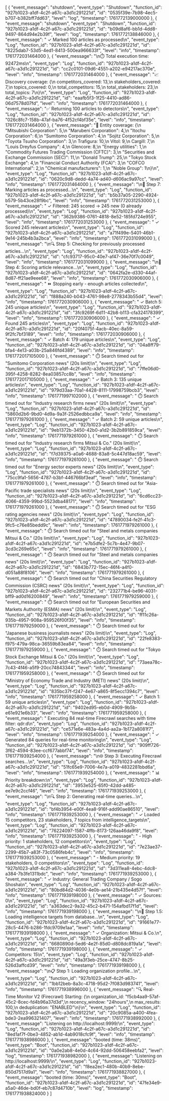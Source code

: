 [
{
"event_message": "shutdown",
"event_type": "Shutdown",
"function_id": "927b1023-a1df-4c2f-a67c-a3d1c291221d",
"id": "0535f39e-7b98-4ec5-b707-b382bff7dd63",
"level": "log",
"timestamp": 1761772139000000
},
{
"event_message": "shutdown",
"event_type": "Shutdown",
"function_id": "927b1023-a1df-4c2f-a67c-a3d1c291221d",
"id": "b09d8af6-bb1d-4dd8-9497-864d94e2b39f",
"level": "log",
"timestamp": 1761772138846000
},
{
"event_message": " ✓ Marked 100 articles as processed\n",
"event_type": "Log",
"function_id": "927b1023-a1df-4c2f-a67c-a3d1c291221d",
"id": "8225dab7-53d5-4ed1-8413-500ea966633f",
"level": "info",
"timestamp": 1761772031464000
},
{
"event_message": "\n⏱️ Total execution time: 92472ms\n",
"event_type": "Log",
"function_id": "927b1023-a1df-4c2f-a67c-a3d1c291221d",
"id": "cc2c0101-09d6-4551-a202-e94217ac370e",
"level": "info",
"timestamp": 1761772031464000
},
{
"event_message": "📈 Discovery coverage: {\n competitors_covered: 13,\n stakeholders_covered: 7,\n topics_covered: 0,\n total_competitors: 15,\n total_stakeholders: 23,\n total_topics: 7\n}\n",
"event_type": "Log",
"function_id": "927b1023-a1df-4c2f-a67c-a3d1c291221d",
"id": "eaafb5f3-1f25-4410-ad86-06d7578d07fd",
"level": "info",
"timestamp": 1761772031464000
},
{
"event_message": "✅ Returning 100 articles to detectors\n",
"event_type": "Log",
"function_id": "927b1023-a1df-4c2f-a67c-a3d1c291221d",
"id": "026c8fc7-158b-47af-ba76-4f52cf4bf35e",
"level": "info",
"timestamp": 1761772031464000
},
{
"event_message": "🎯 Entity coverage: {\n \"Mitsubishi Corporation\": 5,\n \"Marubeni Corporation\": 4,\n \"Itochu Corporation\": 6,\n \"Sumitomo Corporation\": 4,\n \"Sojitz Corporation\": 5,\n \"Toyota Tsusho Corporation\": 3,\n Trafigura: 10,\n Vitol: 9,\n Cargill: 7,\n \"Louis Dreyfus Company\": 4,\n Glencore: 8,\n \"Energy utilities\": 1,\n \"Commodity Futures Trading Commission (CFTC)\": 3,\n \"Securities and Exchange Commission (SEC)\": 11,\n \"Donald Trump\": 25,\n \"Tokyo Stock Exchange\": 4,\n \"Financial Conduct Authority (FCA)\": 3,\n \"COFCO International\": 2,\n \"Chemical manufacturers\": 1,\n \"Noble Group\": 1\n}\n",
"event_type": "Log",
"function_id": "927b1023-a1df-4c2f-a67c-a3d1c291221d",
"id": "0620c9d8-dedd-4a74-ad40-d606ac9a97cc",
"level": "info",
"timestamp": 1761772031464000
},
{
"event_message": "\n💾 Step 7: Marking articles as processed...\n",
"event_type": "Log",
"function_id": "927b1023-a1df-4c2f-a67c-a3d1c291221d",
"id": "b5b37a05-2290-4924-b579-5b43ce28f9bc",
"level": "info",
"timestamp": 1761772031253000
},
{
"event_message": " ✓ Filtered: 245 scored → 245 new (0 already processed)\n",
"event_type": "Log",
"function_id": "927b1023-a1df-4c2f-a67c-a3d1c291221d",
"id": "362b9386-0761-4818-8e52-185fd724e955",
"level": "info",
"timestamp": 1761772031253000
},
{
"event_message": " ✓ Scored 245 relevant articles\n",
"event_type": "Log",
"function_id": "927b1023-a1df-4c2f-a67c-a3d1c291221d",
"id": "a71f499e-5401-46b1-9e14-245b4b3a2bca",
"level": "info",
"timestamp": 1761772031099000
},
{
"event_message": "\n🔍 Step 5: Checking for previously processed articles...\n",
"event_type": "Log",
"function_id": "927b1023-a1df-4c2f-a67c-a3d1c291221d",
"id": "cfc93717-95c0-40e7-af47-36e70f7c0049",
"level": "info",
"timestamp": 1761772031099000
},
{
"event_message": "\n🎯 Step 4: Scoring article relevance...\n",
"event_type": "Log",
"function_id": "927b1023-a1df-4c2f-a67c-a3d1c291221d",
"id": "0642fa2e-d330-44af-8d87-ff21ae9eee68",
"level": "info",
"timestamp": 1761772030906000
},
{
"event_message": " ⏩ Stopping early - enough articles collected\n",
"event_type": "Log",
"function_id": "927b1023-a1df-4c2f-a67c-a3d1c291221d",
"id": "f888a240-b043-4761-98e8-2778343b55d4",
"level": "info",
"timestamp": 1761772030906000
},
{
"event_message": " ✓ Batch 5: 245 unique articles\n",
"event_type": "Log",
"function_id": "927b1023-a1df-4c2f-a67c-a3d1c291221d",
"id": "3fc9269f-6d11-42b8-b113-cfa324178399",
"level": "info",
"timestamp": 1761772030906000
},
{
"event_message": " ✓ Found 245 articles\n",
"event_type": "Log",
"function_id": "927b1023-a1df-4c2f-a67c-a3d1c291221d",
"id": "20f4075f-4acb-40ec-8a59-9f2fc7bf3189",
"level": "info",
"timestamp": 1761772030906000
},
{
"event_message": " ✓ Batch 4: 179 unique articles\n",
"event_type": "Log",
"function_id": "927b1023-a1df-4c2f-a67c-a3d1c291221d",
"id": "04a8ff79-bfa4-4e13-a03b-25a846fd4389",
"level": "info",
"timestamp": 1761772017105000
},
{
"event_message": " ⏱️ Search timed out for \"Sumitomo Corporation news\" (20s limit)\n",
"event_type": "Log",
"function_id": "927b1023-a1df-4c2f-a67c-a3d1c291221d",
"id": "7ffe06d0-395f-4258-8282-8ea03857cc8b",
"level": "info",
"timestamp": 1761772017105000
},
{
"event_message": " ✓ Batch 3: 135 unique articles\n",
"event_type": "Log",
"function_id": "927b1023-a1df-4c2f-a67c-a3d1c291221d",
"id": "979d33aa-70a1-4428-8111-17998759bcb3",
"level": "info",
"timestamp": 1761771997102000
},
{
"event_message": " ⏱️ Search timed out for \"Industry research firms news\" (20s limit)\n",
"event_type": "Log",
"function_id": "927b1023-a1df-4c2f-a67c-a3d1c291221d",
"id": "5860d2b6-9bd0-4d9a-9a3f-2526edbbca9a",
"level": "info",
"timestamp": 1761771979261000
},
{
"event_message": " ✓ Batch 2: 59 unique articles\n",
"event_type": "Log",
"function_id": "927b1023-a1df-4c2f-a67c-a3d1c291221d",
"id": "9eb1372b-3450-42b0-a1d2-3b2b891859ca",
"level": "info",
"timestamp": 1761771979261000
},
{
"event_message": " ⏱️ Search timed out for \"Industry research firms Mitsui & Co.\" (20s limit)\n",
"event_type": "Log",
"function_id": "927b1023-a1df-4c2f-a67c-a3d1c291221d",
"id": "f7d39375-a0a6-4688-83a8-5c447d18ac59",
"level": "info",
"timestamp": 1761771979261000
},
{
"event_message": " ⏱️ Search timed out for \"Energy sector experts news\" (20s limit)\n",
"event_type": "Log",
"function_id": "927b1023-a1df-4c2f-a67c-a3d1c291221d",
"id": "75cc9fa1-5656-4787-b3bf-446766bf3eaf",
"level": "info",
"timestamp": 1761771979261000
},
{
"event_message": " ⏱️ Search timed out for \"Asia-Pacific trade specialists news\" (20s limit)\n",
"event_type": "Log",
"function_id": "927b1023-a1df-4c2f-a67c-a3d1c291221d",
"id": "6cd6cc23-4066-4359-99bd-5523dba48171",
"level": "info",
"timestamp": 1761771979261000
},
{
"event_message": " ⏱️ Search timed out for \"ESG rating agencies news\" (20s limit)\n",
"event_type": "Log",
"function_id": "927b1023-a1df-4c2f-a67c-a3d1c291221d",
"id": "47890034-fe2f-41c3-9fc5-c76e85bedd9c",
"level": "info",
"timestamp": 1761771979261000
},
{
"event_message": " ⏱️ Search timed out for \"Steel and metals companies Mitsui & Co.\" (20s limit)\n",
"event_type": "Log",
"function_id": "927b1023-a1df-4c2f-a67c-a3d1c291221d",
"id": "e7b5dfe2-5c7b-4e47-9b07-3cd3c269e65c",
"level": "info",
"timestamp": 1761771979261000
},
{
"event_message": " ⏱️ Search timed out for \"Steel and metals companies news\" (20s limit)\n",
"event_type": "Log",
"function_id": "927b1023-a1df-4c2f-a67c-a3d1c291221d",
"id": "6843b772-15ec-46f4-a4f0-d051a88f8106",
"level": "info",
"timestamp": 1761771979261000
},
{
"event_message": " ⏱️ Search timed out for \"China Securities Regulatory Commission (CSRC) news\" (20s limit)\n",
"event_type": "Log",
"function_id": "927b1023-a1df-4c2f-a67c-a3d1c291221d",
"id": "232771b4-be96-4031-bff9-ad0d16200849",
"level": "info",
"timestamp": 1761771979259000
},
{
"event_message": " ⏱️ Search timed out for \"European Securities and Markets Authority (ESMA) news\" (20s limit)\n",
"event_type": "Log",
"function_id": "927b1023-a1df-4c2f-a67c-a3d1c291221d",
"id": "ff11c26a-935b-4957-908a-959526f00f35",
"level": "info",
"timestamp": 1761771979259000
},
{
"event_message": " ⏱️ Search timed out for \"Japanese business journalists news\" (20s limit)\n",
"event_type": "Log",
"function_id": "927b1023-a1df-4c2f-a67c-a3d1c291221d",
"id": "22fe8383-f975-479a-98ca-36559b83ea84",
"level": "info",
"timestamp": 1761771979259000
},
{
"event_message": " ⏱️ Search timed out for \"Tokyo Stock Exchange Mitsui & Co.\" (20s limit)\n",
"event_type": "Log",
"function_id": "927b1023-a1df-4c2f-a67c-a3d1c291221d",
"id": "73aea78c-7c43-4f46-a5f9-20cc74843344",
"level": "info",
"timestamp": 1761771959258000
},
{
"event_message": " ⏱️ Search timed out for \"Ministry of Economy Trade and Industry (METI) news\" (20s limit)\n",
"event_type": "Log",
"function_id": "927b1023-a1df-4c2f-a67c-a3d1c291221d",
"id": "835bc37f-f247-4e67-a865-8f5ecc1394c7",
"level": "info",
"timestamp": 1761771959258000
},
{
"event_message": " ✓ Batch 1: 59 unique articles\n",
"event_type": "Log",
"function_id": "927b1023-a1df-4c2f-a67c-a3d1c291221d",
"id": "9402ed95-eb0d-4909-9b5b-e61e921e6b33",
"level": "info",
"timestamp": 1761771959258000
},
{
"event_message": " Executing 84 real-time Firecrawl searches with time filter: qdr:d\n",
"event_type": "Log",
"function_id": "927b1023-a1df-4c2f-a67c-a3d1c291221d",
"id": "ce571e6e-483a-4a4d-aa2a-1b172a8081f7",
"level": "info",
"timestamp": 1761771939254000
},
{
"event_message": " ✓ Generated 84 queries for real-time monitoring\n",
"event_type": "Log",
"function_id": "927b1023-a1df-4c2f-a67c-a3d1c291221d",
"id": "909ff726-3f62-4594-83ee-ccf677abbf74",
"level": "info",
"timestamp": 1761771939254000
},
{
"event_message": "\n🌐 Step 3: Executing Firecrawl searches...\n",
"event_type": "Log",
"function_id": "927b1023-a1df-4c2f-a67c-a3d1c291221d",
"id": "51fc65e9-7006-4e7a-a019-4832281bbd6a",
"level": "info",
"timestamp": 1761771939254000
},
{
"event_message": " 📊 Priority breakdown:\n",
"event_type": "Log",
"function_id": "927b1023-a1df-4c2f-a67c-a3d1c291221d",
"id": "3953e525-65f0-42dd-a485-ee7e9c2ccf46",
"level": "info",
"timestamp": 1761771939253000
},
{
"event_message": "\n🔍 Step 2: Generating real-time queries...\n",
"event_type": "Log",
"function_id": "927b1023-a1df-4c2f-a67c-a3d1c291221d",
"id": "bf4b3954-e00f-4ea8-916f-add90ae86510",
"level": "info",
"timestamp": 1761771939253000
},
{
"event_message": " ✓ Loaded 15 competitors, 23 stakeholders, 7 topics from intelligence_targets\n",
"event_type": "Log",
"function_id": "927b1023-a1df-4c2f-a67c-a3d1c291221d",
"id": "76224097-1587-4ffb-8173-126aa46da9f8",
"level": "info",
"timestamp": 1761771939253000
},
{
"event_message": " - High priority: 1 stakeholders, 12 competitors\n",
"event_type": "Log",
"function_id": "927b1023-a1df-4c2f-a67c-a3d1c291221d",
"id": "7e23ae37-2299-45b7-a83f-73c0586feb4c",
"level": "info",
"timestamp": 1761771939253000
},
{
"event_message": " - Medium priority: 19 stakeholders, 0 competitors\n",
"event_type": "Log",
"function_id": "927b1023-a1df-4c2f-a67c-a3d1c291221d",
"id": "3d311ea8-4ebc-4dc8-a384-7b3fe1311bdc",
"level": "info",
"timestamp": 1761771939253000
},
{
"event_message": " ✓ Industry: General Trading Company / Sogo Shosha\n",
"event_type": "Log",
"function_id": "927b1023-a1df-4c2f-a67c-a3d1c291221d",
"id": "80bd84d2-4036-4e0b-ae14-21b435e4d57f",
"level": "info",
"timestamp": 1761771939198000
},
{
"event_message": " ✓ Sources: 0\n",
"event_type": "Log",
"function_id": "927b1023-a1df-4c2f-a67c-a3d1c291221d",
"id": "a363dec2-9a32-45c2-b471-154afbd17f1d",
"level": "info",
"timestamp": 1761771939198000
},
{
"event_message": "\n🎯 Step 1.5: Loading intelligence targets from database...\n",
"event_type": "Log",
"function_id": "927b1023-a1df-4c2f-a67c-a3d1c291221d",
"id": "91661e77-28c5-4476-b286-1fdc9709e1aa",
"level": "info",
"timestamp": 1761771939198000
},
{
"event_message": " ✓ Organization: Mitsui & Co.\n",
"event_type": "Log",
"function_id": "927b1023-a1df-4c2f-a67c-a3d1c291221d",
"id": "6680890d-5ed6-4e2f-85d0-d808dc819a1a",
"level": "info",
"timestamp": 1761771939198000
},
{
"event_message": " ✓ Competitors: 15\n",
"event_type": "Log",
"function_id": "927b1023-a1df-4c2f-a67c-a3d1c291221d",
"id": "49a3f3eb-25ce-4747-8b25-526d3affcd39",
"level": "info",
"timestamp": 1761771939198000
},
{
"event_message": "\n📋 Step 1: Loading organization profile...\n",
"event_type": "Log",
"function_id": "927b1023-a1df-4c2f-a67c-a3d1c291221d",
"id": "1bb12beb-8a3c-4718-95d2-7f083d983741",
"level": "info",
"timestamp": 1761771938996000
},
{
"event_message": "🔍 Real-Time Monitor V2 (Firecrawl) Starting: {\n organization_id: \"f5cb4aa9-57af-45c2-8cec-fd4b96a37d3d\",\n recency_window: \"24hours\",\n max_results: 100,\n deduplication: \"ENABLED\"\n}\n",
"event_type": "Log",
"function_id": "927b1023-a1df-4c2f-a67c-a3d1c291221d",
"id": "20c9085a-a400-4fea-bde3-2ea996321407",
"level": "info",
"timestamp": 1761771938992000
},
{
"event_message": "Listening on http://localhost:9999/\n",
"event_type": "Log",
"function_id": "927b1023-a1df-4c2f-a67c-a3d1c291221d",
"id": "8ed1af7f-0be3-4852-ab1d-4ab9018cfc9f",
"level": "info",
"timestamp": 1761771938986000
},
{
"event_message": "booted (time: 38ms)",
"event_type": "Boot",
"function_id": "927b1023-a1df-4c2f-a67c-a3d1c291221d",
"id": "0a0e2ab8-4e0d-4c64-92dd-506458eebfa2",
"level": "log",
"timestamp": 1761771938982000
},
{
"event_message": "Listening on http://localhost:9999/\n",
"event_type": "Log",
"function_id": "927b1023-a1df-4c2f-a67c-a3d1c291221d",
"id": "f8ea2ec1-480b-40b9-8ebe-850d7517d9a1",
"level": "info",
"timestamp": 1761771938827000
},
{
"event_message": "booted (time: 30ms)",
"event_type": "Boot",
"function_id": "927b1023-a1df-4c2f-a67c-a3d1c291221d",
"id": "47fe34e9-a5a0-46de-bd0f-eb7c87d4710b",
"level": "log",
"timestamp": 1761771938824000
}
]
